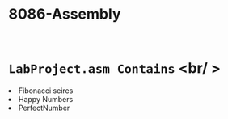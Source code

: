 # 8086-Assembly </br > </br >

# `LabProject.asm Contains` <br/ >
<li>Fibonacci seires</li>
<li>Happy Numbers</li>
<li>PerfectNumber</li>
